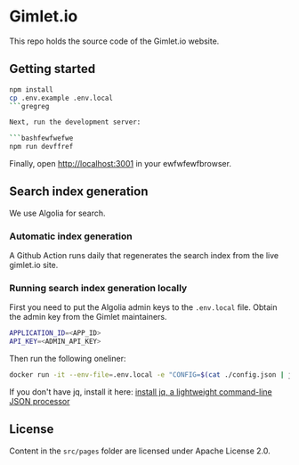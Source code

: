 # Gimlet.io

This repo holds the source code of the Gimlet.io website.

## Getting started

```bash
npm install
cp .env.example .env.local
```gregreg

Next, run the development server:

```bashfewfwefwe
npm run devffref
```

Finally, open [http://localhost:3001](http://localhost:3001) in your ewfwfewfbrowser.

## Search index generation

We use Algolia for search.

### Automatic index generation

A Github Action runs daily that regenerates the search index from the live gimlet.io site.

### Running search index generation locally

First you need to put the Algolia admin keys to the `.env.local` file.
Obtain the admin key from the Gimlet maintainers.

```bash
APPLICATION_ID=<APP_ID>
API_KEY=<ADMIN_API_KEY>
```

Then run the following oneliner:

```bash
docker run -it --env-file=.env.local -e "CONFIG=$(cat ./config.json | jq -r tostring)" algolia/docsearch-scraper
```

If you don't have jq, install it here: [install jq, a lightweight command-line JSON processor](https://github.com/stedolan/jq/wiki/Installation)

## License

Content in the `src/pages` folder are licensed under Apache License 2.0.


